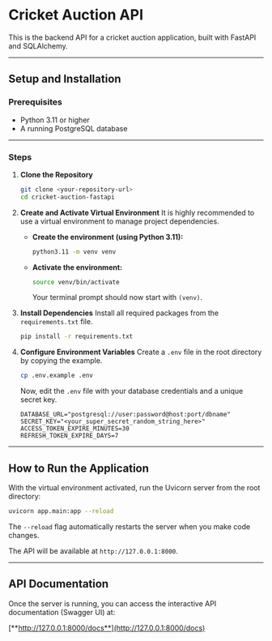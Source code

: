 # Cricket Auction API

This is the backend API for a cricket auction application, built with FastAPI and SQLAlchemy.

---

## Setup and Installation

### Prerequisites
- Python 3.11 or higher
- A running PostgreSQL database

---

### Steps

1.  **Clone the Repository**
    ```sh
    git clone <your-repository-url>
    cd cricket-auction-fastapi
    ```

2.  **Create and Activate Virtual Environment**
    It is highly recommended to use a virtual environment to manage project dependencies.

    * **Create the environment (using Python 3.11):**
        ```sh
        python3.11 -m venv venv
        ```

    * **Activate the environment:**
        ```sh
        source venv/bin/activate
        ```
        Your terminal prompt should now start with `(venv)`.

3.  **Install Dependencies**
    Install all required packages from the `requirements.txt` file.
    ```sh
    pip install -r requirements.txt
    ```

4.  **Configure Environment Variables**
    Create a `.env` file in the root directory by copying the example.
    ```sh
    cp .env.example .env
    ```
    Now, edit the `.env` file with your database credentials and a unique secret key.
    ```env
    DATABASE_URL="postgresql://user:password@host:port/dbname"
    SECRET_KEY="<your_super_secret_random_string_here>"
    ACCESS_TOKEN_EXPIRE_MINUTES=30
    REFRESH_TOKEN_EXPIRE_DAYS=7
    ```

---

## How to Run the Application

With the virtual environment activated, run the Uvicorn server from the root directory:

```sh
uvicorn app.main:app --reload
```
The `--reload` flag automatically restarts the server when you make code changes.

The API will be available at `http://127.0.0.1:8000`.

---

## API Documentation

Once the server is running, you can access the interactive API documentation (Swagger UI) at:

[**http://127.0.0.1:8000/docs**](http://127.0.0.1:8000/docs)